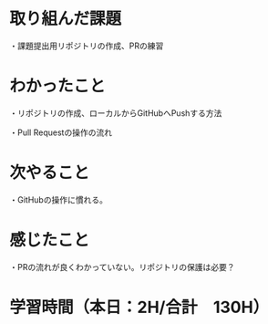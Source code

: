 # 取り組んだ課題
・課題提出用リポジトリの作成、PRの練習

# わかったこと
・リポジトリの作成、ローカルからGitHubへPushする方法

・Pull Requestの操作の流れ

# 次やること
・GitHubの操作に慣れる。

# 感じたこと
・PRの流れが良くわかっていない。リポジトリの保護は必要？

# 学習時間（本日：2H/合計　130H）
